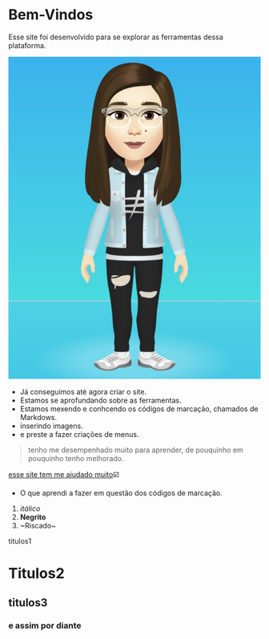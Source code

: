#  Bem-Vindos

Esse site foi desenvolvido para se explorar as ferramentas dessa plataforma.

![Image of Yaktocat](https://github.com/Debora-hahn/teste/blob/main/eu.jpeg)


* Já conseguimos até agora criar o site.
* Estamos se aprofundando sobre as ferramentas.
* Estamos mexendo e conhcendo os códigos de marcação, chamados de Markdows.
* inserindo imagens.
* e preste a fazer criações de menus.

> tenho me desempenhado muito para aprender, de pouquinho em pouquinho tenho melhorado.

[esse site tem me ajudado muito](https://github.com/luong-komorebi/Markdown-Tutorial/blob/master/README_pt-BR.md#tools)☑️
* O que aprendi a fazer em questão dos códigos de marcação.
1. *itálico*
2. **Negrito**
3. ~Riscado~

titulos1<h1>
  Titulos2<h2>
  titulos3<h3>
  e assim por diante<h4>
  
  
  
  
